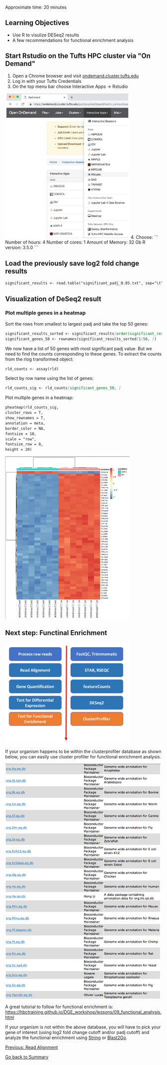Approximate time: 20 minutes

## Learning Objectives

- Use R to visulize DESeq2 results
- A few recommendations for functional enrichment analysis


## Start Rstudio on the Tufts HPC cluster via "On Demand"
1. Open a Chrome browser and visit [ondemand.cluster.tufts.edu](ondemand.cluster.tufts.edu)
2. Log in with your Tufts Credentials
3. On the top menu bar choose Interactive Apps -> Rstudio
<img src="../img/rstudio.png" width="400">
4. Choose:
```
Number of hours: 4
Number of cores: 1
Amount of Memory: 32 Gb
R version: 3.5.0
```


## Load the previously save log2 fold change results
```markdown
significant_results <- read.table("significant_padj_0.05.txt", sep="\t", header=TRUE, row.names = 1)
```

## Visualization of DeSeq2 result
### Plot multiple genes in a heatmap
Sort the rows from smallest to largest padj and take the top 50 genes:
```markdown
significant_results_sorted <- significant_results[order(significant_results$padj), ]
significant_genes_50 <- rownames(significant_results_sorted[1:50, ])
```
We now have a list of 50 genes with most significant padj value. But we need to find the counts corresponding to these genes. To extract the counts from the rlog transformed object:
```markdown
rld_counts <- assay(rld)
```
Select by row name using the list of genes:
```markdown
rld_counts_sig <- rld_counts[significant_genes_50, ]
```
Plot multiple genes in a heatmap:
```markdown
pheatmap(rld_counts_sig,
cluster_rows = T,
show_rownames = T,
annotation = meta,
border_color = NA,
fontsize = 10,
scale = "row",
fontsize_row = 8,
height = 20)
```
<img src="../img/heatmap.png" width="400">

## Next step: Functinal Enrichment
<img src="../img/workflow_cluster_profiler.png" width="400">

If your organism happens to be within the clusterprofiler database as shown below, you can easily use cluster profiler for functional enrichment analysis.

<img src="../img/orgdb_annotation_databases.png" width="500">

A great tutorial to follow for functional enrichment is:
https://hbctraining.github.io/DGE_workshop/lessons/09_functional_analysis.html

If your organism is not within the above database, you will have to pick your gene of interest (using log2 fold change cutoff and/or padj cutoff) and analyze the functional enrichment using [String](https://string-db.org) or [Blast2Go](https://www.blast2go.com).

[Previous: Read Alignment ](05_Differential_Expression.md)

[Go back to Summary](../README.md)
